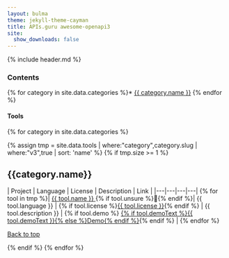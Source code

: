 ```yaml
---
layout: bulma
theme: jekyll-theme-cayman
title: APIs.guru awesome-openapi3
site:
  show_downloads: false
---
```


{% include header.md %}

### Contents

{% for category in site.data.categories %}* <a href="#{{ category.slug }}">{{ category.name }}</a>
{% endfor %}

#### Tools

{% for category in site.data.categories %}

{% assign tmp = site.data.tools | where:"category",category.slug | where:"v3",true | sort: 'name' %}
{% if tmp.size >= 1 %}

<h2><a id="{{category.slug}}">{{category.name}}</a></h2>

| Project | Language | License | Description | Link |
|---|---|---|---|
{% for tool in tmp %}| <a href="{% if tool.link %}{{ tool.link }}{% else %}{{ tool.github }}{% endif %}" data-json="{{ tool | jsonify | url_encode }}"> {{ tool.name }} </a> {% if tool.unsure %}🤔{% endif %}| {{ tool.language }} | {% if tool.license %}<a href="https://spdx.org/licenses/{{tool.license}}.html">{{ tool.license }}</a>{% endif %} | {{ tool.description }} | {% if tool.demo %} <a href="{{ tool.demo }}">{% if tool.demoText %}{{ tool.demoText }}{% else %}Demo{% endif %}</a>{% endif %} |
{% endfor %}

  <a href="#">Back to top</a>

{% endif %}
{% endfor %}

<script src="https://unpkg.com/tippy.js@3/dist/tippy.all.min.js"></script>
<script src="https://cdnjs.cloudflare.com/ajax/libs/zepto/1.2.0/zepto.min.js"></script>

<script type="text/javascript">
  function plural(value,word){
    if (!value) value = 0;
    return value+' '+word+(value === 1 ? '' : 's');
  }
  $(document).ready(function(){
    $('table').addClass('table');
    $('ul').css('column-count',4);
    $('a').each(function(i,e){
        if ($(e).data('json')) {
            var d = JSON.parse(decodeURIComponent($(e).data('json')));
            tippy(e,{ content: plural(d.stars,'star')+', '+plural(d.watch,'watcher')+' and '+plural(d.forks,'fork')+'. '+plural(d.issues,'issue')+'.' });
        }
    });
  });
</script>

